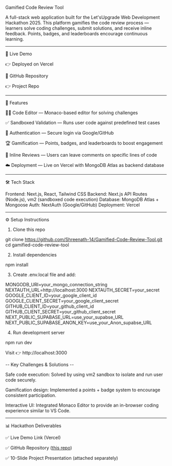 Gamified Code Review Tool 

A full-stack web application built for the Let'sUpgrade Web Development Hackathon 2025.
This platform gamifies the code review process — learners solve coding challenges, submit solutions, and receive inline feedback. Points, badges, and leaderboards encourage continuous learning.

---

🚀 Live Demo

👉 Deployed on Vercel

📂 GitHub Repository

👉 Project Repo

---

📌 Features

👨‍💻 Code Editor — Monaco-based editor for solving challenges

✅ Sandboxed Validation — Runs user code against predefined test cases

🔑 Authentication — Secure login via Google/GitHub

🏆 Gamification — Points, badges, and leaderboards to boost engagement

📝 Inline Reviews — Users can leave comments on specific lines of code

☁️ Deployment — Live on Vercel with MongoDB Atlas as backend database

---

🛠️ Tech Stack

Frontend: Next.js, React, Tailwind CSS 
Backend: Next.js API Routes (Node.js), vm2 (sandboxed code execution)
Database: MongoDB Atlas + Mongoose
Auth: NextAuth (Google/GitHub)
Deployment: Vercel

---

⚙️ Setup Instructions

1. Clone this repo

git clone https://github.com/Shreenath-14/Gamified-Code-Review-Tool.git
cd gamified-code-review-tool


2. Install dependencies

npm install


3. Create .env.local file and add:

MONGODB_URI=your_mongo_connection_string
NEXTAUTH_URL=http://localhost:3000
NEXTAUTH_SECRET=your_secret
GOOGLE_CLIENT_ID=your_google_client_id
GOOGLE_CLIENT_SECRET=your_google_client_secret
GITHUB_CLIENT_ID=your_github_client_id
GITHUB_CLIENT_SECRET=your_github_client_secret
NEXT_PUBLIC_SUPABASE_URL=use_your_supabse_URL
NEXT_PUBLIC_SUPABASE_ANON_KEY=use_your_Anon_supabse_URL

4. Run development server

npm run dev

Visit 👉 http://localhost:3000


-- Key Challenges & Solutions --

Safe code execution: Solved by using vm2 sandbox to isolate and run user code securely.

Gamification design: Implemented a points + badge system to encourage consistent participation.

Interactive UI: Integrated Monaco Editor to provide an in-browser coding experience similar to VS Code.


---

📊 Hackathon Deliverables

✅ Live Demo Link (Vercel)

✅ GitHub Repository ([this repo](https://github.com/Shreenath-14/Gamified-Code-Review-Tool.git))

✅ 10-Slide Project Presentation (attached separately)

